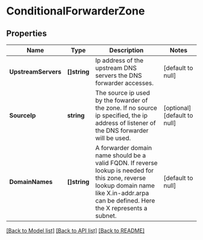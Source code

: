 # ConditionalForwarderZone

## Properties
Name | Type | Description | Notes
------------ | ------------- | ------------- | -------------
**UpstreamServers** | **[]string** | Ip address of the upstream DNS servers the DNS forwarder accesses.  | [default to null]
**SourceIp** | **string** | The source ip used by the fowarder of the zone. If no source ip specified, the ip address of listener of the DNS forwarder will be used.  | [optional] [default to null]
**DomainNames** | **[]string** | A forwarder domain name should be a valid FQDN. If reverse lookup is needed for this zone, reverse lookup domain name like X.in-addr.arpa can be defined. Here the X represents a subnet.  | [default to null]

[[Back to Model list]](../README.md#documentation-for-models) [[Back to API list]](../README.md#documentation-for-api-endpoints) [[Back to README]](../README.md)


